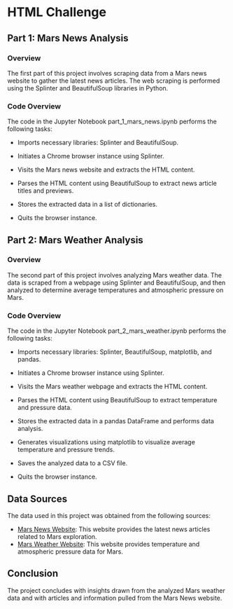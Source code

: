 # HTML Challenge

## Part 1: Mars News Analysis

### Overview

The first part of this project involves scraping data from a Mars news website to gather the latest news articles. The web scraping is performed using the Splinter and BeautifulSoup libraries in Python.

### Code Overview

The code in the Jupyter Notebook part_1_mars_news.ipynb performs the following tasks:

- Imports necessary libraries: Splinter and BeautifulSoup.

- Initiates a Chrome browser instance using Splinter.

- Visits the Mars news website and extracts the HTML content.

- Parses the HTML content using BeautifulSoup to extract news article titles and previews.

- Stores the extracted data in a list of dictionaries.

- Quits the browser instance.

## Part 2: Mars Weather Analysis

### Overview

The second part of this project involves analyzing Mars weather data. The data is scraped from a webpage using Splinter and BeautifulSoup, and then analyzed to determine average temperatures and atmospheric pressure on 
Mars.

### Code Overview

The code in the Jupyter Notebook part_2_mars_weather.ipynb performs the following tasks:

- Imports necessary libraries: Splinter, BeautifulSoup, matplotlib, and pandas.

- Initiates a Chrome browser instance using Splinter.

- Visits the Mars weather webpage and extracts the HTML content.

- Parses the HTML content using BeautifulSoup to extract temperature and pressure data.

- Stores the extracted data in a pandas DataFrame and performs data analysis.

- Generates visualizations using matplotlib to visualize average temperature and pressure trends.

- Saves the analyzed data to a CSV file.

- Quits the browser instance.

## Data Sources

The data used in this project was obtained from the following sources:

- [Mars News Website](https://static.bc-edx.com/data/web/mars_news/index.html): This website provides the latest news articles related to Mars exploration.
- [Mars Weather Website](https://static.bc-edx.com/data/web/mars_facts/temperature.html): This website provides temperature and atmospheric pressure data for Mars.

## Conclusion

The project concludes with insights drawn from the analyzed Mars weather data and with articles and information pulled from the Mars News website.

